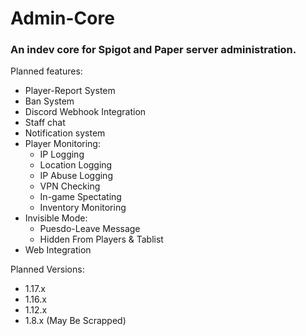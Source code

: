 # Admin-Core
### An indev core for Spigot and Paper server administration.
Planned features:
   * Player-Report System
   * Ban System
   * Discord Webhook Integration
   * Staff chat
   * Notification system
   * Player Monitoring:
      * IP Logging
      * Location Logging
      * IP Abuse Logging
      * VPN Checking
      * In-game Spectating
      * Inventory Monitoring
   * Invisible Mode:
      * Puesdo-Leave Message
      * Hidden From Players & Tablist
   * Web Integration

Planned Versions:
   * 1.17.x
   * 1.16.x
   * 1.12.x
   * 1.8.x (May Be Scrapped)
